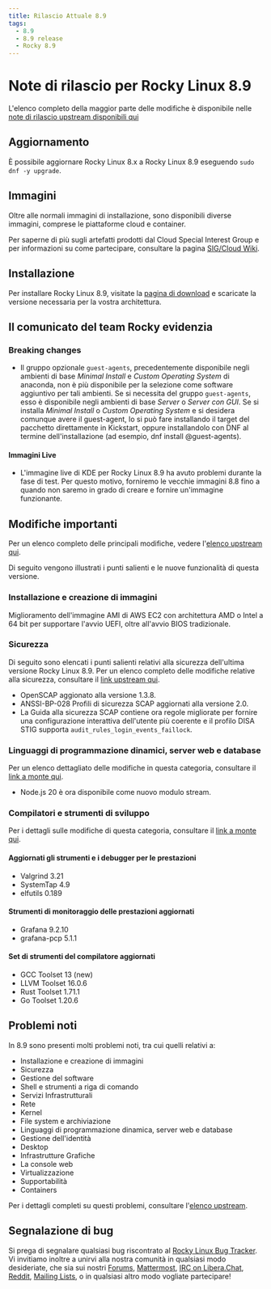 ```yaml
---
title: Rilascio Attuale 8.9
tags:
  - 8.9
  - 8.9 release
  - Rocky 8.9
---
```


# Note di rilascio per Rocky Linux 8.9

L'elenco completo della maggior parte delle modifiche è disponibile nelle [note di rilascio upstream disponibili qui](https://access.redhat.com/documentation/en-us/red_hat_enterprise_linux/8/html/8.9_release_notes/index)

## Aggiornamento

È possibile aggiornare Rocky Linux 8.x a Rocky Linux 8.9 eseguendo `sudo dnf -y upgrade`.

## Immagini

Oltre alle normali immagini di installazione, sono disponibili diverse immagini, comprese le piattaforme cloud e container.

Per saperne di più sugli artefatti prodotti dal Cloud Special Interest Group e per informazioni su come partecipare, consultare la pagina [SIG/Cloud Wiki](https://sig-cloud.rocky.page/).

## Installazione

Per installare Rocky Linux 8.9, visitate la [pagina di download](https://rockylinux.org/download/) e scaricate la versione necessaria per la vostra architettura.

## Il comunicato del team Rocky evidenzia

### Breaking changes

- Il gruppo opzionale `guest-agents`, precedentemente disponibile negli ambienti di base _Minimal Install_ e _Custom Operating System_ di anaconda, non è più disponibile per la selezione come software aggiuntivo per tali ambienti. Se si necessita del gruppo `guest-agents`, esso è disponibile negli ambienti di base _Server_ o _Server con GUI_. Se si installa _Minimal Install_ o _Custom Operating System_ e si desidera comunque avere il guest-agent, lo si può fare installando il target del pacchetto direttamente in Kickstart, oppure installandolo con DNF al termine dell'installazione (ad esempio, dnf install @guest-agents).

#### Immagini Live

- L'immagine live di KDE per Rocky Linux 8.9 ha avuto problemi durante la fase di test. Per questo motivo, forniremo le vecchie immagini 8.8 fino a quando non saremo in grado di creare e fornire un'immagine funzionante.

## Modifiche importanti

Per un elenco completo delle principali modifiche, vedere l'[elenco upstream qui](https://access.redhat.com/documentation/en-us/red_hat_enterprise_linux/8/html/8.9_release_notes/overview#overview-major-changes).

Di seguito vengono illustrati i punti salienti e le nuove funzionalità di questa versione.

### Installazione e creazione di immagini

Miglioramento dell'immagine AMI di AWS EC2 con architettura AMD o Intel a 64 bit per supportare l'avvio UEFI, oltre all'avvio BIOS tradizionale.

### Sicurezza

Di seguito sono elencati i punti salienti relativi alla sicurezza dell'ultima versione Rocky Linux 8.9. Per un elenco completo delle modifiche relative alla sicurezza, consultare il [link upstream qui](https://access.redhat.com/documentation/en-us/red_hat_enterprise_linux/8/html/8.9_release_notes/new-features#new-features-security).

- OpenSCAP aggionato alla versione 1.3.8.
- ANSSI-BP-028 Profili di sicurezza SCAP aggiornati alla versione 2.0.
- La Guida alla sicurezza SCAP contiene ora regole migliorate per fornire una configurazione interattiva dell'utente più coerente e il profilo DISA STIG supporta `audit_rules_login_events_faillock`.

### Linguaggi di programmazione dinamici, server web e database

Per un elenco dettagliato delle modifiche in questa categoria, consultare il [link a monte qui](https://access.redhat.com/documentation/en-us/red_hat_enterprise_linux/8/html/8.9_release_notes/new-features#new-features-dynamic-programming-languages-web-and-database-servers).

- Node.js 20 è ora disponibile come nuovo modulo stream.

### Compilatori e strumenti di sviluppo

Per i dettagli sulle modifiche di questa categoria, consultare il [link a monte qui](https://access.redhat.com/documentation/en-us/red_hat_enterprise_linux/8/html/8.9_release_notes/new-features#new-features-compilers-and-development-tools).

#### Aggiornati gli strumenti e i debugger per le prestazioni

- Valgrind 3.21
- SystemTap 4.9
- elfutils 0.189

#### Strumenti di monitoraggio delle prestazioni aggiornati

- Grafana 9.2.10
- grafana-pcp 5.1.1

#### Set di strumenti del compilatore aggiornati

- GCC Toolset 13 (new)
- LLVM Toolset 16.0.6
- Rust Toolset 1.71.1
- Go Toolset 1.20.6

## Problemi noti

In 8.9 sono presenti molti problemi noti, tra cui quelli relativi a:

- Installazione e creazione di immagini
- Sicurezza
- Gestione del software
- Shell e strumenti a riga di comando
- Servizi Infrastrutturali
- Rete
- Kernel
- File system e archiviazione
- Linguaggi di programmazione dinamica, server web e database
- Gestione dell'identità
- Desktop
- Infrastrutture Grafiche
- La console web
- Virtualizzazione
- Supportabilità
- Containers

Per i dettagli completi su questi problemi, consultare l'[elenco upstream](https://access.redhat.com/documentation/en-us/red_hat_enterprise_linux/8/html/8.9_release_notes/known-issues).

## Segnalazione di bug

Si prega di segnalare qualsiasi bug riscontrato al [Rocky Linux Bug Tracker](https://bugs.rockylinux.org/). Vi invitiamo inoltre a unirvi alla nostra comunità in qualsiasi modo desideriate, che sia sui nostri [Forums](https://forums.rockylinux.org), [Mattermost](https://chat.rockylinux.org), [IRC on Libera.Chat](irc://irc.liberachat/rockylinux), [Reddit](https://reddit.com/r/rockylinux), [Mailing Lists](https://lists.resf.org), o in qualsiasi altro modo vogliate partecipare!
